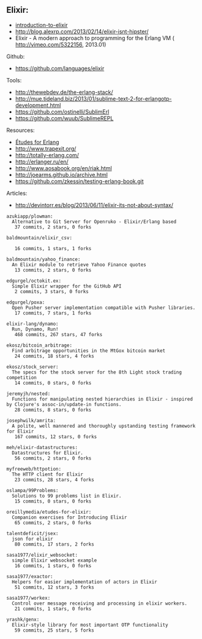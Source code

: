 ## Elixir:
- [introduction-to-elixir](http://alanpeabody.com/presentations/introduction-to-elixir/)
- http://blog.alexrp.com/2013/02/14/elixir-isnt-hipster/
- Elixir - A modern approach to programming for the Erlang VM ( http://vimeo.com/5322156, 2013.01)

Github:
  - https://github.com/languages/elixir


Tools:
  - http://thewebdev.de/the-erlang-stack/
  - http://mue.tideland.biz/2013/01/sublime-text-2-for-erlangotp-development.html
  - https://github.com/ostinelli/SublimErl
  - https://github.com/wuub/SublimeREPL

Resources:
  - [Études for Erlang](http://chimera.labs.oreilly.com/books/1234000000726/index.html)
  - http://www.trapexit.org/
  - http://totally-erlang.com/
  - http://erlanger.ru/en/
  - http://www.aosabook.org/en/riak.html
  - http://joearms.github.io/archive.html
  - https://github.com/zkessin/testing-erlang-book.git


Articles:
  - http://devintorr.es/blog/2013/06/11/elixir-its-not-about-syntax/

<!-- PROJECTS_LIST_START -->
    azukiapp/plowman:
      Alternative to Git Server for Openruko - Elixir/Erlang based
       37 commits, 2 stars, 0 forks

    baldmountain/elixir_csv:

       16 commits, 1 stars, 1 forks

    baldmountain/yahoo_finance:
      An Elixir module to retrieve Yahoo Finance quotes
       13 commits, 2 stars, 0 forks

    edgurgel/octokit.ex:
      Simple Elixir wrapper for the GitHub API
       2 commits, 3 stars, 0 forks

    edgurgel/poxa:
      Open Pusher server implementation compatible with Pusher libraries.
       17 commits, 7 stars, 1 forks

    elixir-lang/dynamo:
      Run, Dynamo, Run!
       468 commits, 267 stars, 47 forks

    ekosz/bitcoin_arbitrage:
      Find arbitrage opportunities in the MtGox bitcoin market
       24 commits, 18 stars, 4 forks

    ekosz/stock_server:
      The specs for the stock server for the 8th Light stock trading competition
       14 commits, 0 stars, 0 forks

    jeremyjh/nested:
      Functions for manipulating nested hierarchies in Elixir - inspired by Clojure's assoc-in/update-in functions.
       28 commits, 8 stars, 0 forks

    josephwilk/amrita:
      A polite, well mannered and thoroughly upstanding testing framework for Elixir
       167 commits, 12 stars, 0 forks

    meh/elixir-datastructures:
      Datastructures for Elixir.
       56 commits, 2 stars, 0 forks

    myfreeweb/httpotion:
      The HTTP client for Elixir
       23 commits, 28 stars, 4 forks

    oslampa/99Problems:
      Solutions to 99 problems list in Elixir.
       15 commits, 0 stars, 0 forks

    oreillymedia/etudes-for-elixir:
      Companion exercises for Introducing Elixir
       65 commits, 2 stars, 0 forks

    talentdeficit/jsex:
      json for elixir
       80 commits, 17 stars, 2 forks

    sasa1977/elixir_websocket:
      simple Elixir websocket example
       16 commits, 1 stars, 0 forks

    sasa1977/exactor:
      Helpers for easier implementation of actors in Elixir
       51 commits, 12 stars, 3 forks

    sasa1977/workex:
      Control over message receiving and processing in elixir workers.
       21 commits, 1 stars, 0 forks

    yrashk/genx:
      Elixir-style library for most important OTP functionality
       59 commits, 25 stars, 5 forks
<!-- PROJECTS_LIST_END -->
